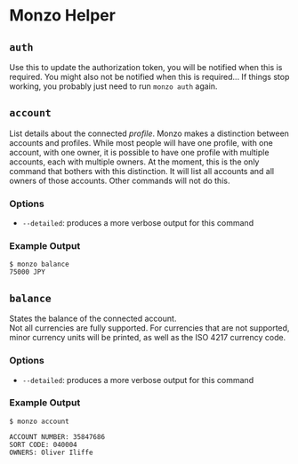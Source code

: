 # Monzo Helper

## `auth`

Use this to update the authorization token, you will be notified when this is required.
You might also not be notified when this is required... If things stop working, you probably
just need to run `monzo auth` again.

## `account`

List details about the connected *profile*. Monzo makes a distinction between accounts and profiles.
While most people will have one profile, with one account, with one owner, it is possible to have one
profile with multiple accounts, each with multiple owners. At the moment, this is the only command
that bothers with this distinction. It will list all accounts and all owners of those accounts. Other
commands will not do this.

### Options

- `--detailed`: produces a more verbose output for this command

### Example Output

```
$ monzo balance
75000 JPY
```

## `balance`

States the balance of the connected account.   
Not all currencies are fully supported. For currencies that are not supported, minor currency units 
will be printed, as well as the ISO 4217 currency code.

### Options

- `--detailed`: produces a more verbose output for this command

### Example Output

```
$ monzo account

ACCOUNT NUMBER: 35847686
SORT CODE: 040004
OWNERS: Oliver Iliffe

```